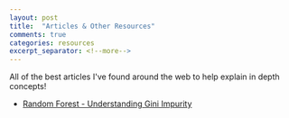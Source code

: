```yaml
---
layout: post
title:  "Articles & Other Resources"
comments: true
categories: resources
excerpt_separator: <!--more-->
---
```


All of the best articles I've found around the web to help explain in depth concepts!
<!--more-->

* [Random Forest - Understanding Gini Impurity](https://towardsdatascience.com/gini-impurity-measure-dbd3878ead33)
